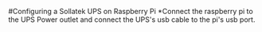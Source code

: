 #Configuring a Sollatek UPS on Raspberry Pi
*Connect the raspberry pi to the UPS Power outlet and connect the UPS's usb cable to the pi's usb port.
